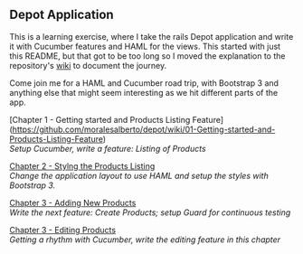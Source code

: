 Depot Application
-----------------

This is a learning exercise, where I take the rails Depot application and write it with Cucumber 
features and HAML for the views. This started with just this README, but that got to be too long
so I moved the explanation to the repository's 
[wiki](https://github.com/moralesalberto/depot/wiki/02-Styling-the-Products-Listing) 
to document the journey.

Come join me for a HAML and Cucumber road trip, with Bootstrap 3 and anything else that might
seem interesting as we hit different parts of the app.

[Chapter 1 - Getting started and Products Listing Feature] (https://github.com/moralesalberto/depot/wiki/01-Getting-started-and-Products-Listing-Feature)  
<i>Setup Cucumber, write a feature: Listing of Products</i>

[Chapter 2 - Stylng the Products Listing](https://github.com/moralesalberto/depot/wiki/02-Styling-the-Products-Listing)  
<i>Change the application layout to use HAML and setup the styles with Bootstrap 3.</i>

[Chapter 3 - Adding New Products](https://github.com/moralesalberto/depot/wiki/03-Adding-New-Products)  
<i>Write the next feature: Create Products; setup Guard for continuous testing</i>

[Chapter 3 - Editing Products](https://github.com/moralesalberto/depot/wiki/04-Editing-Products)  
<i>Getting a rhythm with Cucumber, write the editing feature in this chapter</i>



